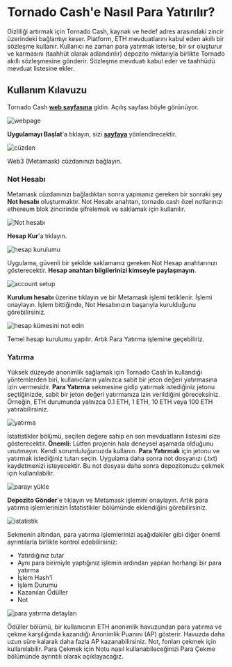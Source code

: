 # Tornado Cash'e Nasıl Para Yatırılır?
Gizliliği artırmak için Tornado Cash, kaynak ve hedef adres arasındaki zincir üzerindeki bağlantıyı keser. Platform, ETH mevduatlarını kabul eden akıllı bir sözleşme kullanır. Kullanıcı ne zaman para yatırmak isterse, bir sır oluşturur ve karmasını (taahhüt olarak adlandırılır) depozito miktarıyla birlikte Tornado akıllı sözleşmesine gönderir. Sözleşme mevduatı kabul eder ve taahhüdü mevduat listesine ekler.

## Kullanım Kılavuzu
Tornado Cash **[web sayfasına](https://tornado.cash/)** gidin.
Açılış sayfası böyle görünüyor.

![webpage](https://siasky.net/DADgpg5vPOF5JPwOxlFwYXPzT8vRFlR9leCDWqMBIWR9yg)

**Uygulamayı Başlat**'a tıklayın, sizi **[sayfaya](https://app.tornado.cash/account)** yönlendirecektir.

 ![cüzdan](https://siasky.net/KABpV33X84PCitszZpwa4thYvYOxPHw29Qlx0UqKxf4ioQ)
 
Web3 (Metamask) cüzdanınızı bağlayın.
### Not Hesabı
Metamask cüzdanınızı bağladıktan sonra yapmanız gereken bir sonraki şey **Not hesabı** oluşturmaktır.
Not Hesabı anahtarı, tornado.cash özel notlarınızı ethereum blok zincirinde şifrelemek ve saklamak için kullanılır.

 ![Not hesabı](https://siasky.net/NAD6aVPWNrE4n1cUknhwZinCGWdCf8WlzBe2H_82i9G9CQ)
 
**Hesap Kur**'a tıklayın.

 ![hesap kurulumu](https://siasky.net/BABEIuEBVLR7kgiE6pOxVCKjIDgjdqK9mystttsRVzprhA)
 
Uygulama, güvenli bir şekilde saklamanız gereken Not Hesap anahtarınızı gösterecektir. **Hesap anahtarı bilgilerinizi kimseyle paylaşmayın**.

![account setup](https://siasky.net/bAAPlh2vU89f5mFkssIFGLhXZJTPHivQDlrrWm0m-yn5ZQ)

**Kurulum hesabı** üzerine tıklayın ve bir Metamask işlemi tetiklenir. İşlemi onaylayın.
İşlem bittiğinde, Not Hesabınızın başarıyla kurulduğunu görebilirsiniz.

 ![hesap kümesini not edin](https://siasky.net/HAA4u3D5HkdPlE1de6e2n0NbKg4ANoW_qL5WBY0yGlE6gg)
 
Temel hesap kurulumu yapılır. Artık Para Yatırma işlemine geçebiliriz.
### Yatırma
Yüksek düzeyde anonimlik sağlamak için Tornado Cash'in kullandığı yöntemlerden biri, kullanıcıların yalnızca sabit bir jeton değeri yatırmasına izin vermesidir.
**Para Yatırma** sekmesine gidip yatırmak istediğiniz jetonu seçtiğinizde, sabit bir jeton değeri yatırmanıza izin verildiğini göreceksiniz. Örneğin, ETH durumunda yalnızca 0.1 ETH, 1 ETH, 10 ETH veya 100 ETH yatırabilirsiniz.

![yatırma](https://siasky.net/FAC3nA1tU50pw9JVeqLUy6TP5Cow42uhKp7pbtVrh20-gw)

İstatistikler bölümü, seçilen değere sahip en son mevduatların listesini size gösterecektir.
**Önemli:** Lütfen projenin hala deneysel aşamada olduğunu unutmayın. Kendi sorumluluğunuzda kullanın.
**Para Yatırmak** için jetonu ve yatırmak istediğiniz tutarı seçin. Uygulama daha sonra not dosyanızı (.txt) kaydetmenizi isteyecektir. Bu not dosyası daha sonra depozitonuzu çekmek için kullanılabilir.

  ![parayı yükle](https://siasky.net/zACyy3T6bauKX5jrch1N5Nt3Hr3sK13JcAZyg7CGDNAVOA)
  
**Depozito Gönder**'e tıklayın ve Metamask işlemini onaylayın.
Artık para yatırma işlemlerinizin İstatistikler bölümünde eklendiğini görebilirsiniz.

 ![istatistik](https://siasky.net/rADt7GRpcVllIhlIoAiUpeqDoKUfVYFhXTiklNLMlXn31w)
 
Sekmenin altından, para yatırma işlemlerinizi aşağıdakiler gibi diğer önemli ayrıntılarla birlikte kontrol edebilirsiniz:
- Yatırdığınız tutar
- Aynı para birimiyle yaptığınız işlemin ardından yapılan herhangi bir para yatırma
- İşlem Hash'i
- İşlem Durumu
- Kazanılan Ödüller
- Not
 

![para yatırma detayları](https://siasky.net/OADOPSot2Tx_FAvtqKJz-jFwkUKbeqtG8YD2z4zNz7YTSA)

Ödüller bölümü, bir kullanıcının ETH anonimlik havuzundan para yatırma ve çekme karşılığında kazandığı Anonimlik Puanını (AP) gösterir. Havuzda daha uzun süre kalarak daha fazla AP kazanabilirsiniz.
Not, fonları çekmek için kullanılabilir. Para Çekmek için Notu nasıl kullanabileceğinizi Para Çekme bölümünde ayrıntılı olarak açıklayacağız.















